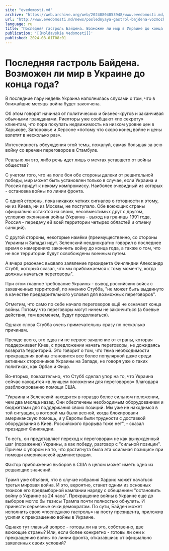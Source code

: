 ```yaml
---
site: "evedomosti.md"
archive: "https://web.archive.org/web/20240804053948/www.evedomosti.md/news/poslednyaya-gastrol-bajdena-vozmozhen-li-mir-v-ukraine-do-ko"
url: "http://www.evedomosti.md/news/poslednyaya-gastrol-bajdena-vozmozhen-li-mir-v-ukraine-do-ko"
language: ru
title: "Последняя гастроль Байдена. Возможен ли мир в Украине до конца года?"
publication: '[[Moldavskie Vedomosti]]'
published: 2024-08-01T08:01
---
```


# Последняя гастроль Байдена. Возможен ли мир в Украине до конца года?

В последние пару недель Украина наполнилась слухами о том, что в ближайшие месяцы война будет закончена.

Об этом говорят начиная от политических и бизнес-кругов и заканчивая обычными гражданами. Риелторы уже сообщают «по секрету» клиентам, что пора покупать недвижимость на низком уровне цен в Харькове, Запорожье и Херсоне «потому что скоро конец войне и цены взлетят в несколько раз».

Интенсивность обсуждения этой темы, пожалуй, самая большая за всю войну со времен переговоров в Стамбуле.

Реально ли это, либо речь идет лишь о мечтах уставшего от войны общества?

С учетом того, что на поле боя обе стороны далеки от решительной победы, мир может быть установлен только в случае, если Украина и Россия придут к некому компромиссу. Наиболее очевидный из которых - остановка войны по линии фронта.

С одной стороны, пока никаких четких сигналов о готовности к этому, ни из Киева, ни из Москвы, не поступало. Обе воюющих страны официально остаются на своих, несовместимых друг с другом, условиях окончания войны (Украина - выход на границы 1991 года, Россия - передачу ей всей территории четырех областей и отмену санкций).

С другой стороны, некоторые намёки (преимущественно, со стороны Украины и Запада) идут. Зеленский неоднократно говорил в последнее время о намерениях закончить войну до конца года, а также о том, что не все территории будут освобождены военным путем.

А вчера резонанс вызвало заявление президента Финляндии Александр Стубб, который сказал, что мы приближаемся к тому моменту, когда должны начаться переговоры".

При этом главное требование Украины - вывод российских войск с захваченных территорий, по мнению Стубба, "не может быть выдвинуто в качестве предварительного условия для возможных переговоров".

Отметим, что само по себе начало переговоров ещё не означает конца войны. Потому что переговоры могут ничем не закончиться (а боевые действия, тем временем, будут продолжаться).

Однако слова Стубба очень примечательны сразу по несколько причинам.

Прежде всего, это едва ли не первое заявление от страны, которая поддерживает Киев, с предложении начать переговоры, не дожидаясь возврата территорий. Это говорит о том, что тема необходимости прекращения войны становится все более популярной даже среди активных сторонников Украины на Западе, не говоря уже о таких политиках, как Орбан и Фицо.

Во-вторых, показательно, что Стубб сделал упор на то, что Украина сейчас находится «в лучшем положении для переговоров» благодаря разблокированию помощи США.

"Украина и Зеленский находятся в гораздо более сильном положении, чем два месяца назад. Они обеспечены необходимым оборудованием и бюджетами для поддержания своих позиций. Мы уже не находимся в той ситуации, в которой мы были весной, когда блокировали американскую помощь, и у Европы были трудности с доставкой оборудования в Киев. Российского прорыва тоже нет", - сказал президент Финляндии.

То есть, он представляет переход к переговорам не как вынужденный шаг (поражение) Украины, а как победу, разговор с "сильной позиции". Причем с упором на то, что достигнута была эта «сильная позиция» при помощи американской администрации.

Фактор приближения выборов в США в целом может иметь одно из решающих значений.

Трамп уже объявил, что в случае избрания Харрис может начаться третья мировая война. И это, вероятно, станет одним из основных тезисов его предвыборной кампании наряду с обещанием "остановить войну в Украине за 24 часа". Прекращение войны в Украине еще до выборов могло бы тезисы Трампа почти полностью обнулить. И принести серьезные очки демократам. По сути, Байден может исполнить свою «последнюю гастроль» на посту президента, приложив усилия к прекращению войны в Украине.

Однако тут главный вопрос - готовы ли на это, собственно, две воюющие страны? Или, если более конкретно - готовы ли они к прекращению войны по линии фронта, отказавшись от официально заявленных своих условий? 